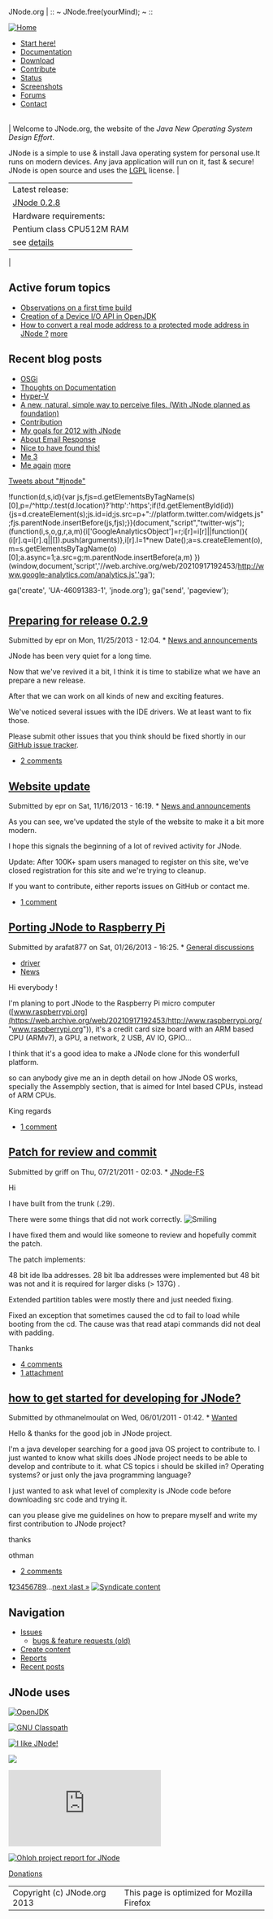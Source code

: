 JNode.org | :: ~ JNode.free(yourMind); ~ ::

 [![Home](/web/20210917192453im_/http://jnode.org/themes/newsflash/logo.png)](/web/20210917192453/http://jnode.org/ "Home") 




* [Start here!](/web/20210917192453/http://jnode.org/node/view/25)
* [Documentation](/web/20210917192453/http://jnode.org/docs)
* [Download](/web/20210917192453/http://jnode.org/download_latest)
* [Contribute](/web/20210917192453/http://jnode.org/node/view/455)
* [Status](/web/20210917192453/http://jnode.org/status)
* [Screenshots](/web/20210917192453/http://jnode.org/node/view/132)
* [Forums](/web/20210917192453/http://jnode.org/forum)
* [Contact](/web/20210917192453/http://jnode.org/contact)

















|  |  |  |  |  |  |
| --- | --- | --- | --- | --- | --- |
| 
Welcome to JNode.org, the website of the *Java New Operating System Design Effort*.

JNode is a simple to use & install Java operating system for personal use.It runs on modern devices.
Any java application will run on it, fast & secure!
JNode is open source and uses the [LGPL](https://web.archive.org/web/20210917192453/http://opensource.org/licenses/lgpl-license.php) license.
 | 

|  |
| --- |
| Latest release: |
| [JNode 0.2.8](/web/20210917192453/http://jnode.org/download_latest) |
| Hardware requirements: |
| Pentium class CPU512M RAM
see [details](/web/20210917192453/http://jnode.org/node/573) |

 |









## Active forum topics

 * [Observations on a first time build](/web/20210917192453/http://jnode.org/node/13797 "1 comment")
* [Creation of a Device I/O API in OpenJDK](/web/20210917192453/http://jnode.org/node/13796)
* [How to convert a real mode address to a protected mode address in JNode ?](/web/20210917192453/http://jnode.org/node/13795 "1 comment")
[more](/web/20210917192453/http://jnode.org/forum "Read the latest forum topics.")

## Recent blog posts

 * [OSGi](/web/20210917192453/http://jnode.org/node/13799)
* [Thoughts on Documentation](/web/20210917192453/http://jnode.org/node/13798)
* [Hyper-V](/web/20210917192453/http://jnode.org/node/13788)
* [A new, natural, simple way to perceive files. (With JNode planned as foundation)](/web/20210917192453/http://jnode.org/node/5656)
* [Contribution](/web/20210917192453/http://jnode.org/node/3985)
* [My goals for 2012 with JNode](/web/20210917192453/http://jnode.org/node/3872)
* [About Email Response](/web/20210917192453/http://jnode.org/node/3369)
* [Nice to have found this!](/web/20210917192453/http://jnode.org/node/3316)
* [Me 3](/web/20210917192453/http://jnode.org/node/3294)
* [Me again](/web/20210917192453/http://jnode.org/node/3293)
[more](/web/20210917192453/http://jnode.org/blog "Read the latest blog entries.")

[Tweets about "#jnode"](https://web.archive.org/web/20210917192453/https://twitter.com/search?q=%23jnode)


!function(d,s,id){var js,fjs=d.getElementsByTagName(s)[0],p=/^http:/.test(d.location)?'http':'https';if(!d.getElementById(id)){js=d.createElement(s);js.id=id;js.src=p+"://platform.twitter.com/widgets.js";fjs.parentNode.insertBefore(js,fjs);}}(document,"script","twitter-wjs");
 (function(i,s,o,g,r,a,m){i['GoogleAnalyticsObject']=r;i[r]=i[r]||function(){
 (i[r].q=i[r].q||[]).push(arguments)},i[r].l=1\*new Date();a=s.createElement(o),
 m=s.getElementsByTagName(o)[0];a.async=1;a.src=g;m.parentNode.insertBefore(a,m)
 })(window,document,'script','//web.archive.org/web/20210917192453/http://www.google-analytics.com/analytics.js','ga');

 ga('create', 'UA-46091383-1', 'jnode.org');
 ga('send', 'pageview');







# 




## [Preparing for release 0.2.9](/web/20210917192453/http://jnode.org/node/13793)


Submitted by epr on Mon, 11/25/2013 - 12:04. * [News and announcements](/web/20210917192453/http://jnode.org/forum/13 "For news and announcements to the JNode community at large")

JNode has been very quiet for a long time.  

Now that we've revived it a bit, I think it is time to stabilize what we have an prepare a new release.  

After that we can work on all kinds of new and exciting features.


We've noticed several issues with the IDE drivers. We at least want to fix those.  

Please submit other issues that you think should be fixed shortly in our [GitHub issue tracker](https://web.archive.org/web/20210917192453/https://github.com/jnode/jnode/issues).




* [2 comments](/web/20210917192453/http://jnode.org/node/13793#comments "Jump to the first comment of this posting.")



## [Website update](/web/20210917192453/http://jnode.org/node/13791)


Submitted by epr on Sat, 11/16/2013 - 16:19. * [News and announcements](/web/20210917192453/http://jnode.org/forum/13 "For news and announcements to the JNode community at large")

As you can see, we've updated the style of the website to make it a bit more modern.  

I hope this signals the beginning of a lot of revived activity for JNode.


Update: After 100K+ spam users managed to register on this site, we've closed registration for this site and we're trying to cleanup.  

If you want to contribute, either reports issues on GitHub or contact me.




* [1 comment](/web/20210917192453/http://jnode.org/node/13791#comments "Jump to the first comment of this posting.")



## [Porting JNode to Raspberry Pi](/web/20210917192453/http://jnode.org/node/6913)


Submitted by arafat877 on Sat, 01/26/2013 - 16:25. * [General discussions](/web/20210917192453/http://jnode.org/forum/16)
* [driver](/web/20210917192453/http://jnode.org/taxonomy/term/40 "A software module that controls a hardware device")
* [News](/web/20210917192453/http://jnode.org/taxonomy/term/1)

Hi everybody !


I'm planing to port JNode to the Raspberry Pi micro computer ([www.raspberrypi.org](https://web.archive.org/web/20210917192453/http://www.raspberrypi.org/ "www.raspberrypi.org")), it's a credit card size board with an ARM based CPU (ARMv7), a GPU, a network, 2 USB, AV IO, GPIO...


I think that it's a good idea to make a JNode clone for this wonderfull platform.


so can anybody give me an in depth detail on how JNode OS works, specially the Assempbly section, that is aimed for Intel based CPUs, instead of ARM CPUs.


King regards




* [1 comment](/web/20210917192453/http://jnode.org/node/6913#comments "Jump to the first comment of this posting.")



## [Patch for review and commit](/web/20210917192453/http://jnode.org/node/3417)


Submitted by griff on Thu, 07/21/2011 - 02:03. * [JNode-FS](/web/20210917192453/http://jnode.org/forum/8 "Topics related to the JNode-FS team")

Hi


I have built from the trunk (.29).  

There were some things that did not work correctly. ![Smiling](/web/20210917192453im_/http://jnode.org/modules/smileys/packs/example/smile.png "Smiling")  

I have fixed them and would like someone to review and hopefully commit the patch.


The patch implements:  

 48 bit ide lba addresses. 28 bit lba addresses were implemented but 48 bit was not and it is required for larger disks (> 137G) .  

 Extended partition tables were mostly there and just needed fixing.  

 Fixed an exception that sometimes caused the cd to fail to load while booting from the cd. The cause was that read atapi commands did not deal with padding.


Thanks




* [4 comments](/web/20210917192453/http://jnode.org/node/3417#comments "Jump to the first comment of this posting.")
* [1 attachment](/web/20210917192453/http://jnode.org/node/3417#attachments "Read full article to view attachments.")



## [how to get started for developing for JNode?](./3393.md)


Submitted by othmanelmoulat on Wed, 06/01/2011 - 01:42. * [Wanted](/web/20210917192453/http://jnode.org/forum/14 "JNode needs all the help it can get to grow as fast and solid as we want. This forums contains a list of topics we know we need help with. Suggestions are always welcome.")

Hello & thanks for the good job in JNode project.  

I'm a java developer searching for a good java OS project to contribute to. I just wanted to know what skills does JNode project needs to be able to develop and contribute to it. what CS topics i should be skilled in? Operating systems? or just only the java programming language?  

 I just wanted to ask what level of complexity is JNode code before downloading src code and trying it.  

 can you please give me guidelines on how to prepare myself and write my first contribution to JNode project?


thanks  

othman




* [2 comments](./3393#comments "Jump to the first comment of this posting.")


**1**[2](/web/20210917192453/http://jnode.org/node?page=1 "Go to page 2")[3](/web/20210917192453/http://jnode.org/node?page=2 "Go to page 3")[4](/web/20210917192453/http://jnode.org/node?page=3 "Go to page 4")[5](/web/20210917192453/http://jnode.org/node?page=4 "Go to page 5")[6](/web/20210917192453/http://jnode.org/node?page=5 "Go to page 6")[7](/web/20210917192453/http://jnode.org/node?page=6 "Go to page 7")[8](/web/20210917192453/http://jnode.org/node?page=7 "Go to page 8")[9](/web/20210917192453/http://jnode.org/node?page=8 "Go to page 9")…[next ›](/web/20210917192453/http://jnode.org/node?page=1 "Go to next page")[last »](/web/20210917192453/http://jnode.org/node?page=64 "Go to last page")
[![Syndicate content](/web/20210917192453im_/http://jnode.org/misc/feed.png "Syndicate content")](https://web.archive.org/web/20210917192453/http://www.jnode.org/node/feed) 




## Navigation

 
* [Issues](https://web.archive.org/web/20210917192453/https://github.com/jnode/jnode/issues "Bugs, features requests and other enhancement suggestions")
	+ [bugs & feature requests (old)](/web/20210917192453/http://jnode.org/bugs "JNode issue tracker (bugs, features, tasks)")
* [Create content](/web/20210917192453/http://jnode.org/node/add)
* [Reports](/web/20210917192453/http://jnode.org/reports "Nightly generated reports")
* [Recent posts](/web/20210917192453/http://jnode.org/tracker)




## JNode uses

 
[![OpenJDK](/web/20210917192453im_/http://jnode.org/images/openjdk.png "Learn more about OpenJDK")](https://web.archive.org/web/20210917192453/http://www.openjdk.org/)
  

  

[![GNU Classpath](/web/20210917192453im_/http://jnode.org/images/GNU_Classpath_132x46.png "Learn more about GNU Classpath")](https://web.archive.org/web/20210917192453/http://www.gnu.org/software/classpath/)
  

  




[![I like JNode!](/web/20210917192453im_/http://jnode.org/buttons/jnode_link_3.png "I like JNode!")](/web/20210917192453/http://jnode.org/node/831)

  
  

[![](https://web.archive.org/web/20210917192453im_/https://raw.github.com/github/media/master/octocats/blacktocat-32.png)](https://web.archive.org/web/20210917192453/https://github.com/jnode/)
  
  

[![](https://web.archive.org/web/20210917192453im_/http://sourceforge.net/sflogo.php?group_id=80882)](https://web.archive.org/web/20210917192453/http://sourceforge.net/projects/jnode/)
  
  

[![Ohloh project report for JNode](https://web.archive.org/web/20210917192453im_/http://www.jnode.org/images/ohloh-project-report.gif)](https://web.archive.org/web/20210917192453/http://www.ohloh.net/projects/4111?ref=sample)
  
  


[Donations](/web/20210917192453/http://jnode.org/node/691)

  


|  |  |
| --- | --- |
| Copyright (c) JNode.org 2013 | This page is optimized for Mozilla Firefox |

